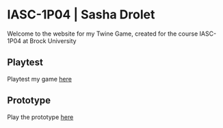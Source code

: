 # IASC-1P04 | Sasha Drolet

Welcome to the website for my Twine Game, created for the course IASC-1P04 at Brock University

## Playtest

Playtest my game [here](playtest/playtest)

## Prototype

Play the prototype [here](prototype/TwineGamePrototype.html)
